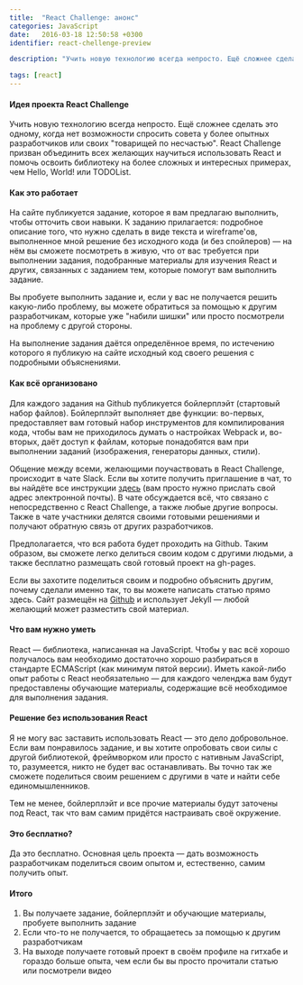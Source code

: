 ```yaml
---
title:  "React Challenge: анонс"
categories: JavaScript
date:   2016-03-18 12:50:58 +0300
identifier: react-chellenge-preview

description: "Учить новую технологию всегда непросто. Ещё сложнее сделать это одному, когда нет возможности спросить совета у более опытных разработчиков или своих \"товарищей по несчастью\". React Challenge призван объединить всех желающих научиться использовать React и помочь освоить библиотеку на более сложных и интересных примерах, чем Hello, World! или TODOList."

tags: [react]
---
```


#### Идея проекта React Challenge
Учить новую технологию всегда непросто. Ещё сложнее сделать это одному, когда нет возможности спросить совета у более опытных разработчиков или своих "товарищей по несчастью". React Challenge призван объединить всех желающих научиться использовать React и помочь освоить библиотеку на более сложных и интересных примерах, чем Hello, World! или TODOList.

#### Как это работает
На сайте публикуется задание, которое я вам предлагаю выполнить, чтобы отточить свои навыки. К заданию прилагается: подробное описание того, что нужно сделать в виде текста и wireframe'ов, выполненное мной решение без исходного кода (и без спойлеров) — на нём вы сможете посмотреть в живую, что от вас требуется при выполнении задания, подобранные материалы для изучения React и других, связанных с заданием тем, которые помогут вам выполнить задание. 

Вы пробуете выполнить задание и, если у вас не получается решить какую-либо проблему, вы можете обратиться за помощью к другим разработчикам, которые уже "набили шишки" или просто посмотрели на проблему с другой стороны. 

На выполнение задания даётся определённое время, по истечению которого я публикую на сайте исходный код своего решения с подробными объяснениями.

#### Как всё организовано
Для каждого задания на Github публикуется бойлерплэйт (стартовый набор файлов). Бойлерплэйт выполняет две функции: во-первых, предоставляет вам готовый набор инструментов для компилирования кода, чтобы вам не приходилось думать о настройках Webpack и, во-вторых, даёт доступ к файлам, которые понадобятся вам при выполнении заданий (изображения, генераторы данных, стили).

Общение между всеми, желающими поучаствовать в React Challenge, происходит в чате Slack. Если вы хотите получить приглашение в чат, то вы найдёте все инструкции [здесь](https://vk.com/wall-97408246_5831) (вам просто нужно прислать свой адрес электронной почты). В чате обсуждается всё, что связано с непосредственно с React Challenge, а также любые другие вопросы. Также в чате участники делятся своими готовыми решениями и получают обратную связь от других разработчиков.

Предполагается, что вся работа будет проходить на Github. Таким образом, вы сможете легко делиться своим кодом с другими людьми, а также бесплатно размещать свой готовый проект на gh-pages.

Если вы захотите поделиться своим и подробно объяснить другим, почему сделали именно так, то вы можете написать статью прямо здесь. Сайт размещён на [Github](https://github.com/rtivital/jsraccoon/tree/gh-pages) и использует Jekyll — любой желающий может разместить свой материал.

#### Что вам нужно уметь
React — библиотека, написанная на JavaScript. Чтобы у вас всё хорошо получалось вам необходимо достаточно хорошо разбираться в стандарте ECMAScript (как минимум пятой версии). Иметь какой-либо опыт работы с React необязательно — для каждого челенджа вам будут предоставлены обучающие материалы, содержащие всё необходимое для выполнения задания.

#### Решение без использования React
Я не могу вас заставить использовать React — это дело добровольное. Если вам понравилось задание, и вы хотите опробовать свои силы с другой библиотекой, фреймворком или просто с нативным JavaScript, то, разумеется, никто не будет вас останавливать. Вы точно так же сможете поделиться своим решением с другими в чате и найти себе единомышленников. 

Тем не менее, бойлерплэйт и все прочие материалы будут заточены под React, так что вам самим придётся настраивать своё окружение. 

#### Это бесплатно?
Да это бесплатно. Основная цель проекта — дать возможность разработчикам поделиться своим опытом и, естественно, самим получить опыт. 

#### Итого
1. Вы получаете задание, бойлерплэйт и обучающие материалы, пробуете выполнить задание
2. Если что-то не получается, то обращаетесь за помощью к другим разработчикам
3. На выходе получаете готовый проект в своём профиле на гитхабе и гораздо больше опыта, чем если бы вы просто прочитали статью или посмотрели видео
